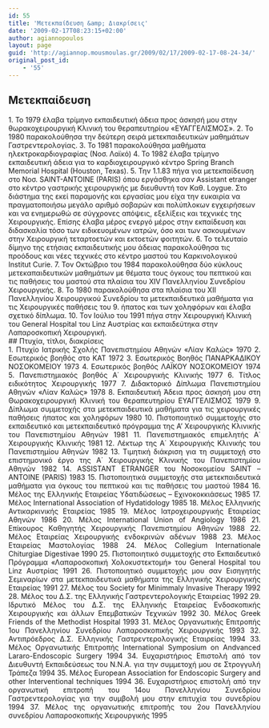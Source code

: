 ```yaml
---
id: 55
title: 'Μετεκπαίδευση &amp; Διακρίσεις'
date: '2009-02-17T08:23:15+02:00'
author: agiannopoulos
layout: page
guid: 'http://agiannop.mousmoulas.gr/2009/02/17/2009-02-17-08-24-34/'
original_post_id:
    - '55'
---
```


## Μετεκπαίδευση

<div>1. Το 1979 έλαβα τρίμηνο εκπαιδευτική άδεια προς άσκησή μου στην θωρακοχειρουργική Κλινική του θεραπευτηρίου «ΕΥΑΓΓΕΛΙΣΜΟΣ».
2. Το 1980 παρακολούθησα την δεύτερη σειρά μετεκπαιδευτικών μαθημάτων Γαστρεντερολογίας.
3. Το 1981 παρακολούθησα μαθήματα ηλεκτροκαρδιογραφίας (Νοσ. Λαϊκό)
4. Το 1982 έλαβα τρίμηνο εκπαιδευτική άδεια για το καρδιοχειρουργικό κέντρο Spring Branch Memorial Hospital (Houston, Texas).
5. Την 1.1.83 πήγα για μετεκπαίδευση στο Νοσ. SAINT-ANTOINE (PARIS) όπου εργάσθηκα σαν Assistant etranger στο κέντρο γαστρικής χειρουργικής με διευθυντή τον Καθ. Loygue. Στο διάστημα της εκεί παραμονής και εργασίας μου είχα την ευκαιρία να πραγματοποιήσω μεγάλο αριθμό σοβαρών και πολύπλοκων εγχειρήσεων και να ενημερωθώ σε σύγχρονες απόψεις, εξελίξεις και τεχνικές της Χειρουργικής. Επίσης έλαβα μέρος ενεργό μέρος στην εκπαίδευση και διδασκαλία τόσο των ειδικευομένων ιατρών, όσο και των ασκουμένων στην Χειρουργική τεταρτοετών και εκτοετών φοιτητών.
6. Το τελευταίο δίμηνο της ετήσιας εκπαιδευτικής μου άδειας παρακολούθησα τις προόδους και νέες τεχνικές στο κέντρο μαστού του Καρκινολογικού Institut Curie.
7. Τον Οκτώβριο του 1984 παρακολούθησα δύο κύκλους μετεκαπαιδευτικών μαθημάτων με θέματα τους όγκους του πεπτικού και τις παθήσεις του μαστού στα πλαίσια του XIV Πανελληνίου Συνεδρίου Χειρουργικής.
8. Το 1980 παρακολούθησα στα πλαίσια του ΧΙΙ Πανελληνίου Χειρουργικού Συνεδρίου τα μετεκπαιδευτικά μαθήματα για τις Χειρουργικές παθήσεις του
9. ήπατος και των χοληφόρων και έλαβα σχετικό δίπλωμα.
10. Τον Ιούλιο του 1991 πήγα στην Χειρουργική Κλινική του General Hospital του Linz Αυστρίας και εκπαιδεύτηκα στην Λαπαροσκοπική Χειρουργική.

</div>## Πτυχία, τίτλοι, διακρίσεις

<div style="text-align:justify;">1. Πτυχίο Ιατρικής Σχολής Πανεπιστημίου Αθηνών «Λίαν Καλώς» 1970
2. Εσωτερικός βοηθός στο ΚΑΤ 1972
3. Εσωτερικός Βοηθός ΠΑΝΑΡΚΑΔΙΚΟΥ ΝΟΣΟΚΟΜΕΙΟΥ 1973
4. Εσωτερικός βοηθός ΛΑΪΚΟΥ ΝΟΣΟΚΟΜΕΙΟΥ 1974
5. Πανεπιστημιακός βοηθός Α΄ Χειρουργικής Κλινικής 1977
6. Τίτλος ειδικότητος Χειρουργικής 1977
7. Διδακτορικό Δίπλωμα Πανεπιστημίου Αθηνών «Λίαν Καλώς» 1978
8. Εκπαιδευτική Άδεια προς άσκησή μου στη Θωρακοχειρουργική Κλινική του θεραπευτηρίου ΕΥΑΓΓΕΛΙΣΜΟΣ 1979
9. Δίπλωμα συμμετοχής στα μετεκπαιδευτικά μαθήματα για τις χειρουργικές παθήσεις ήπατος και χοληφόρων 1980
10. Πιστοποιητικό συμμετοχής στο εκπαιδευτικό και μετεκπαιδευτικό πρόγραμμα της Α’ Χειρουργικής Κλινικής του Πανεπιστημίου Αθηνών 1981
11. Πανεπιστημιακός επιμελητής Α΄ Χειρουργικής Κλινικής 1981
12. Λέκτωρ της Α΄ Χειρουργικής Κλινικής του Πανεπιστημίου Αθηνών 1982
13. Τιμητική διάκριση για τη συμμετοχή στο επιστημονικό έργο της Α΄ Χειρουργικής Κλινικής του Πανεπιστημίου Αθηνών 1982
14. ASSISTANT ETRANGER του Νοσοκομείου SAINT – ANTOINE (PARIS) 1983
15. Πιστοποιητικά συμμετοχής στα μετεκπαιδευτικά μαθήματα για όγκους του πεπτικού και τις παθήσεις του μαστού 1984
16. Μέλος της Ελληνικής Εταιρείας Υδατιδώσεως – Εχινοκοκκιάσεως 1985
17. Μέλος International Association of Hydatidology 1985
18. Μέλος Ελληνικής Αντικαρκινικής Εταιρείας 1985
19. Μέλος Ιατροχειρουργικής Εταιρείας Αθηνών 1986
20. Μέλος International Union of Angiology 1986
21. Επίκουρος Καθηγητής Χειρουργικής Πανεπιστημίου Αθηνών 1988
22. Μέλος Εταιρείας Χειρουργικής ενδοκρινών αδένων 1988
23. Μέλος Εταιρείας Μαστολογίας 1988
24. Μέλος Collegium Internationale Chiturgiae Digestivae 1990
25. Πιστοποιητικό συμμετοχής στο Εκπαιδευτικό Πρόγραμμα «Λαπαροσκοπική Χολοκυστεκτομή» του General Hospital του Linz Αυστρίας 1991
26. Πιστοποιητικό συμμετοχής μου σαν Εισηγητής Σεμιναρίων στα μετεκπαιδευτικά μαθήματα της Ελληνικής Χειρουργικής Εταιρείας 1991
27. Μέλος του Society for Minimmaly Invasive Therapy 1992
28. Μέλος του Δ.Σ. της Ελληνικής Γαστρεντερολογικής Εταιρείας 1992
29. Ιδρυτικό Μέλος του Δ.Σ. της Ελληνικής Εταιρείας Ενδοσκοπικής Χειρουργικής και άλλων Επεμβατικών Τεχνικών 1992
30. Μέλος Greek Friends of the Methodist Hospital 1993
31. Μέλος Οργανωτικής Επιτροπής 1ου Πανελληνίου Συνεδρίου Λαπαροσκοπικής Χειρουργικής 1993
32. Αντιπρόεδρος Δ.Σ. Ελληνικής Γαστρεντερολογικής Εταιρείας 1994
33. Μέλος Οργανωτικής Επιτροπής International Symposium on Andvanced Lararo-Endoscopic Surgery 1994
34. Ευχαριστήριος Επιστολή από τον Διευθυντή Εκπαιδεύσεως του Ν.Ν.Α. για την συμμετοχή μου σε Στρογγυλή Τράπεζα 1994
35. Μέλος European Association for Endoscopic Surgery and other Interventional techniques 1994
36. Ευχαριστήριος επιστολή από την οργανωτική επιτροπή του 14ου Πανελληνίου Συνεδρίου Γαστρεντερολογίας για την συμβολή μου στην επιτυχία του συνεδρίου 1994
37. Μέλος της οργανωτικής επιτροπής του 2ου Πανελληνίου συνεδρίου Λαπαροσκοπικής Χειρουργικής 1995

</div>